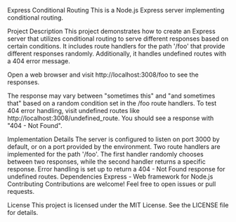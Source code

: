 Express Conditional Routing
This is a Node.js Express server implementing conditional routing.

Project Description
This project demonstrates how to create an Express server that utilizes conditional routing to serve different responses based on certain conditions. It includes route handlers for the path '/foo' that provide different responses randomly. Additionally, it handles undefined routes with a 404 error message.

Open a web browser and visit http://localhost:3008/foo to see the responses.

The response may vary between "sometimes this" and "and sometimes that" based on a random condition set in the /foo route handlers.
To test 404 error handling, visit undefined routes like http://localhost:3008/undefined_route. You should see a response with "404 - Not Found".

Implementation Details
The server is configured to listen on port 3000 by default, or on a port provided by the environment.
Two route handlers are implemented for the path '/foo'. The first handler randomly chooses between two responses, while the second handler returns a specific response.
Error handling is set up to return a 404 - Not Found response for undefined routes.
Dependencies
Express - Web framework for Node.js
Contributing
Contributions are welcome! Feel free to open issues or pull requests.

License
This project is licensed under the MIT License. See the LICENSE file for details.

